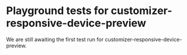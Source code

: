 # Playground tests for customizer-responsive-device-preview
We are still awaiting the first test run for customizer-responsive-device-preview.
